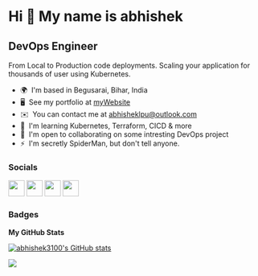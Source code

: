 Hi 👋 My name is abhishek
=========================

DevOps Engineer
---------------

From Local to Production code deployments. Scaling your application for thousands of user using Kubernetes.

* 🌍  I'm based in Begusarai, Bihar, India
* 🖥️  See my portfolio at [myWebsite](http://abhishekx.me)
* ✉️  You can contact me at [abhisheklpu@outlook.com](mailto:abhisheklpu@outlook.com)
* 🧠  I'm learning Kubernetes, Terraform, CICD & more
* 🤝  I'm open to collaborating on some intresting DevOps project
* ⚡  I'm secretly SpiderMan, but don't tell anyone.


### Socials

<p align="left"> <a href="https://www.facebook.com/iamabhee" target="_blank" rel="noreferrer"><img src="https://raw.githubusercontent.com/danielcranney/readme-generator/main/public/icons/socials/facebook.svg" width="32" height="32" /></a> <a href="https://www.github.com/abhishek3100" target="_blank" rel="noreferrer"><img src="https://raw.githubusercontent.com/danielcranney/readme-generator/main/public/icons/socials/github.svg" width="32" height="32" /></a> <a href="http://www.instagram.com/abhishek.kx" target="_blank" rel="noreferrer"><img src="https://raw.githubusercontent.com/danielcranney/readme-generator/main/public/icons/socials/instagram.svg" width="32" height="32" /></a> <a href="https://www.linkedin.com/in/abhishekk12" target="_blank" rel="noreferrer"><img src="https://raw.githubusercontent.com/danielcranney/readme-generator/main/public/icons/socials/linkedin.svg" width="32" height="32" /></a></p>

### Badges

<b>My GitHub Stats</b>

<a href="http://www.github.com/abhishek3100"><img src="https://github-readme-stats.vercel.app/api?username=abhishek3100&show_icons=true&hide=&count_private=true&title_color=0891b2&text_color=ffffff&icon_color=0891b2&bg_color=1c1917&hide_border=true&show_icons=true" alt="abhishek3100's GitHub stats" /></a>

<a href="http://www.github.com/abhishek3100"><img src="https://github-readme-streak-stats.herokuapp.com/?user=abhishek3100&stroke=ffffff&background=1c1917&ring=0891b2&fire=0891b2&currStreakNum=ffffff&currStreakLabel=0891b2&sideNums=ffffff&sideLabels=ffffff&dates=ffffff&hide_border=true" /></a>
